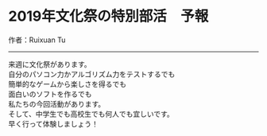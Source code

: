 # 2019年文化祭の特別部活　予報

作者：Ruixuan Tu

---

来週に文化祭があります。<br>
自分のパソコン力かアルゴリズム力をテストするでも<br>
簡単的なゲームから楽しさを得るでも<br>
面白いのソフトを作るでも<br>
私たちの今回活動があります。<br>
そして、中学生でも高校生でも何人でも宜しいです。<br>
早く行って体験しましょう！